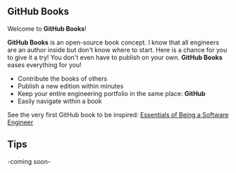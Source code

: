 ## GitHub Books

Welcome to **GitHub Books**!

**GitHub Books** is an open-source book concept. I know that all engineers are an author inside but don't know where to start. Here is a chance for you to give it a try! You don't even have to publish on your own. **GitHub Books** eases everything for you!

- Contribute the books of others
- Publish a new edition within minutes
- Keep your entire engineering portfolio in the same place: **GitHub**
- Easily navigate within a book

See the very first GitHub book to be inspired: [Essentials of Being a Software Engineer](link)

## Tips

-coming soon-
